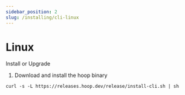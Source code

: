 ```yaml
---
sidebar_position: 2
slug: /installing/cli-linux
---
```


# Linux

Install or Upgrade

1. Download and install the hoop binary

```shell
curl -s -L https://releases.hoop.dev/release/install-cli.sh | sh
```
